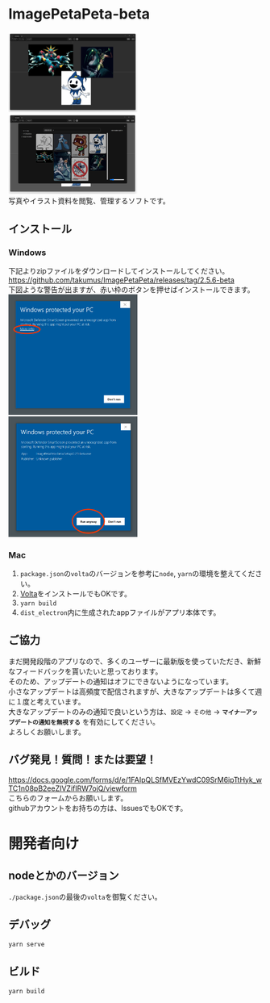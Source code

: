 # ImagePetaPeta-beta
<img src="./README/app01.png" width="256px"><img src="./README/app02.png" width="256px">  
写真やイラスト資料を閲覧、管理するソフトです。
## インストール
### Windows
下記よりzipファイルをダウンロードしてインストールしてください。  
<https://github.com/takumus/ImagePetaPeta/releases/tag/2.5.6-beta>  
下図ような警告が出ますが、赤い枠のボタンを押せばインストールできます。  
<img src="./README/install01.png" width="256px">
<img src="./README/install02.png" width="256px">
### Mac
1. `package.json`の`volta`のバージョンを参考に`node`, `yarn`の環境を整えてください。  
1. [Volta](https://docs.volta.sh/guide/getting-started)をインストールでもOKです。  
2. `yarn build`  
3. `dist_electron`内に生成されたappファイルがアプリ本体です。
## ご協力
まだ開発段階のアプリなので、多くのユーザーに最新版を使っていただき、新鮮なフィードバックを貰いたいと思っております。  
そのため、アップデートの通知はオフにできないようになっています。  
小さなアップデートは高頻度で配信されますが、大きなアップデートは多くて週に１度と考えています。  
大きなアップデートのみの通知で良いという方は、`設定` → `その他` → **`マイナーアップデートの通知を無視する`** を有効にしてください。  
よろしくお願いします。
## バグ発見！質問！または要望！
<https://docs.google.com/forms/d/e/1FAIpQLSfMVEzYwdC09SrM6ipTtHyk_wTC1n08pB2eeZIVZifIRW7ojQ/viewform>  
こちらのフォームからお願いします。  
githubアカウントをお持ちの方は、IssuesでもOKです。
# 開発者向け
## nodeとかのバージョン
`./package.json`の最後の`volta`を御覧ください。
## デバッグ
```
yarn serve
```

## ビルド
```
yarn build
```
